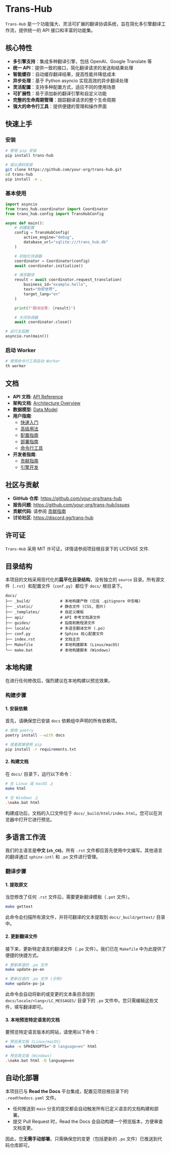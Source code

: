 <!-- docs/README.md -->
# Trans-Hub

`Trans-Hub` 是一个功能强大、灵活可扩展的翻译协调系统，旨在简化多引擎翻译工作流，提供统一的 API 接口和丰富的功能集。

## 核心特性

- **多引擎支持**：集成多种翻译引擎，包括 OpenAI、Google Translate 等
- **统一 API**：提供一致的接口，简化翻译请求的发送和结果处理
- **智能缓存**：自动缓存翻译结果，提高性能并降低成本
- **异步处理**：基于 Python asyncio 实现高效的异步翻译处理
- **灵活配置**：支持多种配置方式，适应不同的使用场景
- **可扩展性**：易于添加新的翻译引擎和自定义功能
- **完整的生命周期管理**：跟踪翻译请求的整个生命周期
- **强大的命令行工具**：提供便捷的管理和操作界面

## 快速上手

### 安装

```bash
# 使用 pip 安装
pip install trans-hub

# 或从源码安装
git clone https://github.com/your-org/trans-hub.git
cd trans-hub
pip install -e .
```

### 基本使用

```python
import asyncio
from trans_hub.coordinator import Coordinator
from trans_hub.config import TransHubConfig

async def main():
    # 创建配置
    config = TransHubConfig(
        active_engine="debug",
        database_url="sqlite:///trans_hub.db"
    )

    # 初始化协调器
    coordinator = Coordinator(config)
    await coordinator.initialize()

    # 请求翻译
    result = await coordinator.request_translation(
        business_id="example.hello",
        text="你好世界",
        target_lang="en"
    )

    print(f"翻译结果: {result}")

    # 关闭协调器
    await coordinator.close()

# 运行主函数
asyncio.run(main())
```

### 启动 Worker

```bash
# 使用命令行工具启动 Worker
th worker
```

## 文档

- **API 文档**: [API Reference](api/index.rst)
- **架构文档**: [Architecture Overview](guides/architecture.rst)
- **数据模型**: [Data Model](guides/data_model.rst)
- **用户指南**:
  - [快速入门](getting_started.rst)
  - [高级用法](guides/advanced_usage.rst)
  - [配置指南](configuration.rst)
  - [部署指南](guides/deployment.rst)
  - [命令行工具](cli_reference.rst)
- **开发者指南**:
  - [贡献指南](CONTRIBUTING.md)
  - [引擎开发](guides/creating_an_engine.rst)

## 社区与贡献

- **GitHub 仓库**: https://github.com/your-org/trans-hub
- **报告问题**: https://github.com/your-org/trans-hub/issues
- **贡献代码**: 请参阅 [贡献指南](CONTRIBUTING.md)
- **讨论社区**: https://discord.gg/trans-hub

## 许可证

`Trans-Hub` 采用 MIT 许可证，详情请参阅项目根目录下的 LICENSE 文件.

## 目录结构

本项目的文档采用现代化的**扁平化目录结构**，没有独立的 `source` 目录。所有源文件（`.rst`）和配置文件（`conf.py`）都位于 `docs/` 根目录下。

```text
docs/
├── _build/             # 本地构建产物 (已在 .gitignore 中忽略)
├── _static/            # 静态文件 (CSS, 图片)
├── _templates/         # 自定义模板
├── api/                # API 参考文档源文件
├── guides/             # 指南和教程源文件
├── locale/             # 多语言翻译文件 (.po)
├── conf.py             # Sphinx 核心配置文件
├── index.rst           # 文档主页
├── Makefile            # 本地构建脚本 (Linux/macOS)
└── make.bat            # 本地构建脚本 (Windows)
```

## 本地构建

在进行任何修改后，强烈建议在本地构建以预览效果。

### 构建步骤

#### 1. 安装依赖

首先，请确保您已安装 `docs` 依赖组中声明的所有依赖项。

```bash
# 使用 poetry
poetry install --with docs

# 或者直接使用 pip
pip install -r requirements.txt
```

#### 2. 构建文档

在 `docs/` 目录下，运行以下命令：

```bash
# 在 Linux 或 macOS 上
make html

# 在 Windows 上
.\make.bat html
```

构建成功后，文档的入口文件位于 `docs/_build/html/index.html`。您可以在浏览器中打开它进行预览。

## 多语言工作流

我们的主语言是**中文 (`zh_CN`)**。所有 `.rst` 文件都应首先使用中文编写。其他语言的翻译通过 `sphinx-intl` 和 `.po` 文件进行管理。

### 翻译步骤

#### 1. 提取原文

当您修改了任何 `.rst` 文件后，需要更新翻译模板（`.pot` 文件）。

```bash
make gettext
```

此命令会扫描所有源文件，并将可翻译的文本提取到 `docs/_build/gettext/` 目录中。

#### 2. 更新翻译文件

接下来，更新特定语言的翻译文件（`.po` 文件）。我们已在 `Makefile` 中为此提供了便捷的快捷方式。

```bash
# 更新英语的 .po 文件
make update-po-en

# 更新日语的 .po 文件 (示例)
make update-po-ja
```

此命令会自动将新的或变更的文本条目添加到 `docs/locale/<lang>/LC_MESSAGES/` 目录下的 `.po` 文件中。您只需编辑这些文件，填写翻译即可。

#### 3. 本地预览特定语言的文档

要预览特定语言版本的网站，请使用以下命令：

```bash
# 预览英文版 (Linux/macOS)
make -e SPHINXOPTS="-D language=en" html

# 预览英文版 (Windows)
.\make.bat html -D language=en
```

## 自动化部署

本项目已与 **Read the Docs** 平台集成，配置见项目根目录下的 `.readthedocs.yaml` 文件。

-   任何推送到 `main` 分支的提交都会自动触发所有已定义语言的文档构建和部署。
-   提交 Pull Request 时，Read the Docs 会自动构建一个预览版本，方便审查文档变更。

因此，您**无需手动部署**。只需确保您的变更（包括更新的 `.po` 文件）已推送到代码仓库即可。